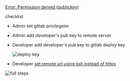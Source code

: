 [Error: Permission denied (publickey)](https://help.github.com/articles/error-permission-denied-publickey/)

checklist

- Admin set gitlab privilegeim

- Admin add developer's pub key to remote server 

- Developer add developer's pub key to gitlab deploy key

  ![deploy key](https://user-images.githubusercontent.com/2174219/33194353-7486be0e-d10a-11e7-85d3-ad175fda09a8.png)
  
- Developer [set remote url using ssh instead of https](https://help.github.com/articles/changing-a-remote-s-url/)

![full steps](https://user-images.githubusercontent.com/2174219/33194352-7433f1c4-d10a-11e7-84c2-148d52f7bd86.png)
